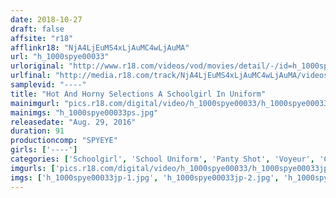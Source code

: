 ```yaml
---
date: 2018-10-27
draft: false
affsite: "r18"
afflinkr18: "NjA4LjEuMS4xLjAuMC4wLjAuMA"
url: "h_1000spye00033"
urloriginal: "http://www.r18.com/videos/vod/movies/detail/-/id=h_1000spye00033"
urlfinal: "http://media.r18.com/track/NjA4LjEuMS4xLjAuMC4wLjAuMA/videos/vod/movies/detail/-/id=h_1000spye00033"
samplevid: "----"
title: "Hot And Horny Selections A Schoolgirl In Uniform"
mainimgurl: "pics.r18.com/digital/video/h_1000spye00033/h_1000spye00033ps.jpg"
mainimgs: "h_1000spye00033ps.jpg"
releasedate: "Aug. 29, 2016"
duration: 91
productioncomp: "SPYEYE"
girls: ['----']
categories: ['Schoolgirl', 'School Uniform', 'Panty Shot', 'Voyeur', 'Compilation']
imgurls: ['pics.r18.com/digital/video/h_1000spye00033/h_1000spye00033jp-1.jpg', 'pics.r18.com/digital/video/h_1000spye00033/h_1000spye00033jp-2.jpg', 'pics.r18.com/digital/video/h_1000spye00033/h_1000spye00033jp-3.jpg', 'pics.r18.com/digital/video/h_1000spye00033/h_1000spye00033jp-4.jpg', 'pics.r18.com/digital/video/h_1000spye00033/h_1000spye00033jp-5.jpg', 'pics.r18.com/digital/video/h_1000spye00033/h_1000spye00033jp-6.jpg', 'pics.r18.com/digital/video/h_1000spye00033/h_1000spye00033jp-7.jpg', 'pics.r18.com/digital/video/h_1000spye00033/h_1000spye00033jp-8.jpg', 'pics.r18.com/digital/video/h_1000spye00033/h_1000spye00033jp-9.jpg', 'pics.r18.com/digital/video/h_1000spye00033/h_1000spye00033jp-10.jpg', 'pics.r18.com/digital/video/h_1000spye00033/h_1000spye00033jp-11.jpg', 'pics.r18.com/digital/video/h_1000spye00033/h_1000spye00033jp-12.jpg', 'pics.r18.com/digital/video/h_1000spye00033/h_1000spye00033jp-13.jpg', 'pics.r18.com/digital/video/h_1000spye00033/h_1000spye00033jp-14.jpg', 'pics.r18.com/digital/video/h_1000spye00033/h_1000spye00033jp-15.jpg', 'pics.r18.com/digital/video/h_1000spye00033/h_1000spye00033jp-16.jpg', 'pics.r18.com/digital/video/h_1000spye00033/h_1000spye00033jp-17.jpg', 'pics.r18.com/digital/video/h_1000spye00033/h_1000spye00033jp-18.jpg', 'pics.r18.com/digital/video/h_1000spye00033/h_1000spye00033jp-19.jpg', 'pics.r18.com/digital/video/h_1000spye00033/h_1000spye00033jp-20.jpg']
imgs: ['h_1000spye00033jp-1.jpg', 'h_1000spye00033jp-2.jpg', 'h_1000spye00033jp-3.jpg', 'h_1000spye00033jp-4.jpg', 'h_1000spye00033jp-5.jpg', 'h_1000spye00033jp-6.jpg', 'h_1000spye00033jp-7.jpg', 'h_1000spye00033jp-8.jpg', 'h_1000spye00033jp-9.jpg', 'h_1000spye00033jp-10.jpg', 'h_1000spye00033jp-11.jpg', 'h_1000spye00033jp-12.jpg', 'h_1000spye00033jp-13.jpg', 'h_1000spye00033jp-14.jpg', 'h_1000spye00033jp-15.jpg', 'h_1000spye00033jp-16.jpg', 'h_1000spye00033jp-17.jpg', 'h_1000spye00033jp-18.jpg', 'h_1000spye00033jp-19.jpg', 'h_1000spye00033jp-20.jpg']
---
```

